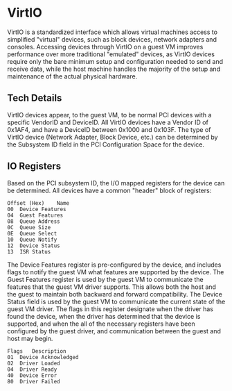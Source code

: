 # VirtIO

VirtIO is a standardized interface which allows virtual machines access to simplified "virtual" devices, such as block devices, network adapters and consoles. Accessing devices through VirtIO on a guest VM improves performance over more traditional "emulated" devices, as VirtIO devices require only the bare minimum setup and configuration needed to send and receive data, while the host machine handles the majority of the setup and maintenance of the actual physical hardware.

## Tech Details
VirtIO devices appear, to the guest VM, to be normal PCI devices with a specific VendorID and DeviceID. All VirtIO devices have a Vendor ID of 0x1AF4, and have a DeviceID between 0x1000 and 0x103F. The type of VirtIO device (Network Adapter, Block Device, etc.) can be determined by the Subsystem ID field in the PCI Configuration Space for the device.

## IO Registers
Based on the PCI subsystem ID, the I/O mapped registers for the device can be determined. All devices have a common "header" block of registers:

```
Offset (Hex)	Name
00	Device Features
04	Guest Features
08	Queue Address
0C	Queue Size
0E	Queue Select
10	Queue Notify
12	Device Status
13	ISR Status
```

The Device Features register is pre-configured by the device, and includes flags to notify the guest VM what features are supported by the device. The Guest Features register is used by the guest VM to communicate the features that the guest VM driver supports. This allows both the host and the guest to maintain both backward and forward compatibility.
The Device Status field is used by the guest VM to communicate the current state of the guest VM driver. The flags in this register designate when the driver has found the device, when the driver has determined that the device is supported, and when the all of the necessary registers have been configured by the guest driver, and communication between the guest and host may begin.

```
Flags	Description
01	Device Acknowledged
02	Driver Loaded
04	Driver Ready
40	Device Error
80	Driver Failed
```
